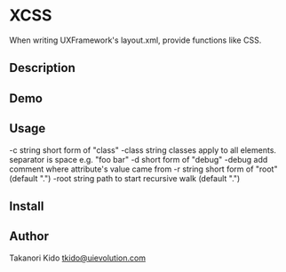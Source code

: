 XCSS
====

When writing UXFramework's layout.xml, provide functions like CSS.

## Description

## Demo

## Usage
-c string
      short form of "class"
-class string
      classes apply to all elements. separator is space e.g. "foo bar"
-d    short form of "debug"
-debug
      add comment where attribute's value came from
-r string
      short form of "root" (default ".")
-root string
      path to start recursive walk (default ".")

## Install

## Author
Takanori Kido <tkido@uievolution.com>
